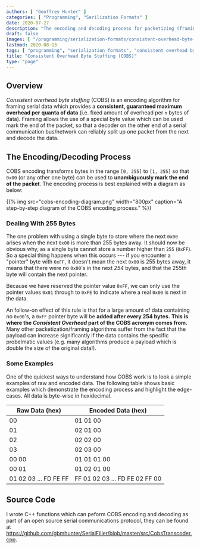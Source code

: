 ```yaml
---
authors: [ "Geoffrey Hunter" ]
categories: [ "Programming", "Serilization Formats" ]
date: 2020-07-27
description: "The encoding and decoding process for packetizing (framing) data using Consistent Overhead Byte Stuffing (COBS)."
draft: false
images: [ "/programming/serialization-formats/consistent-overhead-byte-stuffing-cobs/cobs-encoding-diagram.png" ]
lastmod: 2020-08-13
tags: [ "programming", "serialization formats", "consistent overhead byte stuffing", "COBS", "C++", "encoding", "decoding", "packetizing", "framing" ]
title: "Consistent Overhead Byte Stuffing (COBS)"
type: "page"
---
```


## Overview

_Consistent overhead byte stuffing_ (COBS) is an encoding algorithm for framing serial data which provides a **consistent, guaranteed maximum overhead per quanta of data** (i.e. fixed amount of overhead per `n` bytes of data). Framing allows the use of a special byte value which can be used mark the end of the packet, so that a decoder on the other end of a serial communication bus/network can reliably split up one packet from the next and decode the data.

## The Encoding/Decoding Process

COBS encoding transforms bytes in the range `[0, 255]` to `[1, 255]` so that `0x00` (or any other one byte) can be used to **unambiguously mark the end of the packet**. The encoding process is best explained with a diagram as below:

{{% img src="cobs-encoding-diagram.png" width="800px" caption="A step-by-step diagram of the COBS encoding process." %}}

### Dealing With 255 Bytes

The one problem with using a single byte to store where the next `0x00` arises when the next `0x00` is more than 255 bytes away. It should now be obvious why, as a single byte cannot store a number higher than `255` (`0xFF`). So a special thing happens when this occurs --- if you encounter a "pointer" byte with `0xFF`, it doesn't mean the next `0x00` is 255 bytes away, it means that there were no `0x00`'s in the next *254* bytes, and that the 255th byte will contain the next pointer.

Because we have reserved the pointer value `0xFF`, we can only use the pointer values `0x01` through to `0xFE` to indicate where a real `0x00` is next in the data.

An follow-on effect of this rule is that for a large amount of data containing no `0x00`'s, a `0xFF` pointer byte will be **added after every 254 bytes.** **This is where the _Consistent Overhead_ part of the COBS acronym comes from.** Many other packetization/framing algorithms suffer from the fact that the payload can increase significantly if the data contains the specific probelmatic values (e.g. many algorithms produce a payload which is double the size of the original data!).

### Some Examples

One of the quickest ways to understand how COBS work is to look a simple examples of raw and encoded data. The following table shows basic examples which demonstrate the encoding process and highlight the edge-cases. All data is byte-wise in hexidecimal.

<table class="code">
  <thead>
    <th>Raw Data (hex)</th>   <th>Encoded Data (hex)</th>
  </thead>
  <tbody>
    <tr><td>00</td>       <td>01  01  00</td></tr>
    <tr><td>01</td>       <td>02  01  00</td></tr>
    <tr><td>02</td>       <td>02  02  00</td></tr>
    <tr><td>03</td>       <td>02  03  00</td></tr>
    <tr><td>00  00</td>   <td>01  01  01  00</td></tr>
    <tr><td>00  01</td>   <td>01  02  01  00</td></tr>
    <tr><td>01 02 03 ... FD FE FF</td>  <td>FF 01 02 03 ... FD FE 02 FF 00</td></tr>
  </tbody>
</table>

## Source Code

I wrote C++ functions which can peform COBS encoding and decoding as part of an open source serial communications protocol, they can be found at <https://github.com/gbmhunter/SerialFiller/blob/master/src/CobsTranscoder.cpp>.